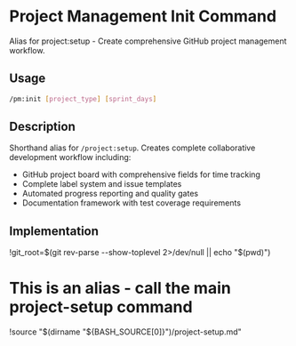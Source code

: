 # Project Management Init Command

Alias for project:setup - Create comprehensive GitHub project management workflow.

## Usage

```bash
/pm:init [project_type] [sprint_days]
```

## Description

Shorthand alias for `/project:setup`. Creates complete collaborative development workflow including:

- GitHub project board with comprehensive fields for time tracking
- Complete label system and issue templates
- Automated progress reporting and quality gates
- Documentation framework with test coverage requirements

## Implementation

!git_root=$(git rev-parse --show-toplevel 2>/dev/null || echo "$(pwd)")

# This is an alias - call the main project-setup command
!source "$(dirname "${BASH_SOURCE[0]}")/project-setup.md"